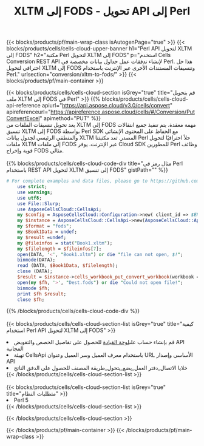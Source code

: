 ﻿---
title:  XLTM إلى FODS - تحويل API إلى Perl
description: استخدام Aspose.Cells Cloud SDK لـ Perl لتحويل ملف تنسيق XLTM إلى ملف بتنسيق FODS.
url: /ar/perl/conversion/xltm-to-fods/
---
{{< blocks/products/pf/main-wrap-class isAutogenPage="true" >}}
{{< blocks/products/cells/cells-cloud-upper-banner h1="Perl API لتحويل XLTM إلى FODS" h2="مكتبة Perl لتحويل XLTM إلى FODS" p="استخدم Cells Conversion REST API لإنشاء تدفقات عمل جداول بيانات مخصصة في Perl. هذا حل احترافي لتحويل XLTM إلى FODS وتنسيقات المستندات الأخرى عبر الإنترنت باستخدام Perl." urlsection="conversion/xltm-to-fods/" >}}
{{< blocks/products/pf/main-container >}}

{{< blocks/products/cells/cells-cloud-section isGrey="true" title="قم بتحويل ملف XLTM إلى FODS في Perl" >}}
{{% blocks/products/cells/cells-cloud-api-reference apiurl="https://api.aspose.cloud/v3.0/cells/convert" apireferenceurl="https://apireference.aspose.cloud/cells/#/Conversion/PutConvertExcel" apimethod="PUT" %}}
<br/>
يعد تحويل تنسيقات الملفات من XLTM إلى FODS مهمة معقدة. يتم تنفيذ جميع انتقالات تنسيق XLTM إلى FODS بواسطة Perl SDK مع الحفاظ على المحتوى الإنشائي والمنطقي الرئيسي لجدول بيانات XLTM المصدر. تعد مكتبتنا Perl حلاً احترافيًا لتحويل ملفات XLTM إلى ملفات FODS عبر الإنترنت. يوفر Cloud SDK للمطورين Perl وظائف قوية وإخراج FODS مثالي.
<br/>
<br/>
{{% blocks/products/cells/cells-cloud-code-div title="مثال رمز في Perl باستخدام REST API لتحويل XLTM إلى تنسيق FODS" gistPath="" %}}
 
```perl
# For complete examples and data files, please go to https://github.com/aspose-cells-cloud/aspose-cells-cloud-perl/
    use strict;
    use warnings;
    use utf8; 
    use File::Slurp;
    use AsposeCellsCloud::CellsApi;
    my $config = AsposeCellsCloud::Configuration->new( client_id => $ENV{'ProductClientId'}, client_secret => $ENV{'ProductClientSecret'});
    my $instance = AsposeCellsCloud::CellsApi->new(AsposeCellsCloud::ApiClient->new( $config));
    my $format = "fods";
    my $Book1Data = undef;
    my $result =undef;
    my @fileinfos = stat("Book1.xltm");
    my $filelength = $fileinfos[7];
    open(DATA, '<', "Book1.xltm") or die "file can not open, $!";
    binmode(DATA);
    read (DATA, $Book1Data, $filelength);
    close (DATA); 
    $result = $instance->cells_workbook_put_convert_workbook(workbook => $Book1Data, format => $format);
    open(my $fh, '>', "Dest.fods") or die "Could not open file!";
    binmode $fh;
    print $fh $result;
    close $fh;
```
 
{{% /blocks/products/cells/cells-cloud-code-div %}}
<br/>
<br/>
{{< blocks/products/cells/cells-cloud-section-list isGrey="true" title="كيفية استخدام Perl API لتحويل XLTM إلى FODS" >}}
<li> قم بإنشاء حساب على<a href="https://dashboard.aspose.cloud/">لوحة القيادة</a> للحصول على تفاصيل الحصص والتفويض API المجانية</li>
<li>تهيئة CellsApi باستخدام معرف العميل وسر العميل وعنوان URL الأساسي وإصدار API</li>
<li>خلايا الاتصال_دفتر العمل_يضع_يتحول_طريقة المصنف للحصول على الدفق الناتج</li>
{{< /blocks/products/cells/cells-cloud-section-list >}}
<br/>
<br/>
{{< blocks/products/cells/cells-cloud-section-list isGrey="true" title="متطلبات النظام" >}}
<li>Perl 5</li>
{{< /blocks/products/cells/cells-cloud-section-list >}}

{{< /blocks/products/cells/cells-cloud-section >}}

{{< /blocks/products/pf/main-container >}}
{{< /blocks/products/pf/main-wrap-class >}}
